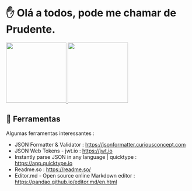 <h1> ✋ Olá a todos, pode me chamar de Prudente.</h1>

<div>
  <a href="https://github.com/MatheusPrudente">
  <img height="165em"  src="https://github-readme-stats.vercel.app/api?username=MatheusPrudente&show_icons=true&include_all_commits=true&count_private=true"style="max-width: 100%;"/>
  <img height="165em" src="https://github-readme-stats.vercel.app/api/top-langs/?username=MatheusPrudente&langs_count=6&layout=compact" style="max-width: 100%;"/>
  </a>
</div>

## :toolbox: Ferramentas

Algumas ferramentas interessantes : 

- JSON Formatter & Validator : https://jsonformatter.curiousconcept.com
- JSON Web Tokens - jwt.io : https://jwt.io
- Instantly parse JSON in any language | quicktype : https://app.quicktype.io
- Readme.so : https://readme.so/
- Editor.md - Open source online Markdown editor : https://pandao.github.io/editor.md/en.html
